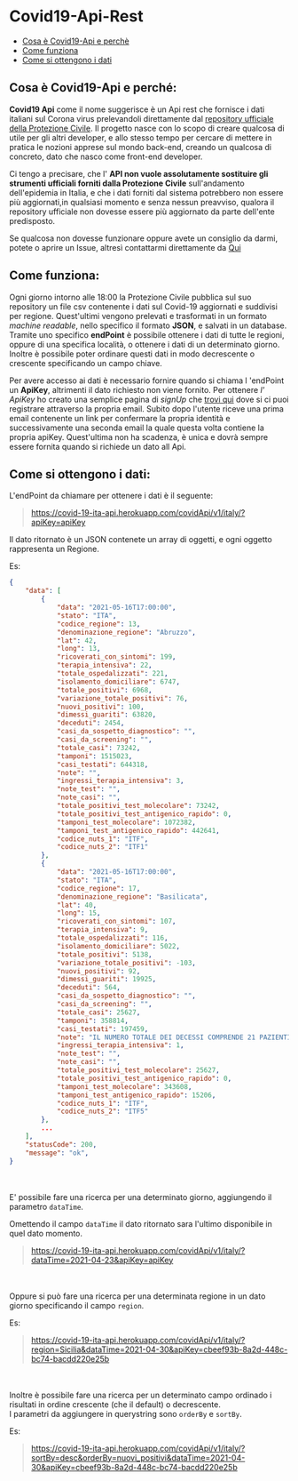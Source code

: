 # Covid19-Api-Rest

- [Cosa è Covid19-Api e perchè](#description-project)
- [Come funziona](#work)
- [Come si ottengono i dati](#how-to)
<div id="description-project"></div>

## Cosa è Covid19-Api e perché:

**Covid19 Api** come il nome suggerisce è un Api rest che fornisce i dati italiani sul Corona virus prelevandoli direttamente dal [repository ufficiale della Protezione Civile](https://github.com/pcm-dpc/COVID-19).
Il progetto nasce con lo scopo di creare qualcosa di utile per gli altri developer, e allo stesso tempo per cercare di mettere in pratica le nozioni apprese sul mondo back-end, creando un qualcosa di concreto, dato che nasco come front-end developer.

Ci tengo a precisare, che l' **API non vuole assolutamente sostituire gli strumenti ufficiali forniti dalla Protezione Civile** sull'andamento dell'epidemia in Italia, e che i dati forniti dal sistema potrebbero non essere più aggiornati,in qualsiasi momento e senza nessun preavviso, qualora il repository ufficiale non dovesse essere più aggiornato da parte dell'ente predisposto.

Se qualcosa non dovesse funzionare oppure avete un consiglio da darmi, potete o aprire un Issue, altresì contattarmi direttamente da [Qui](https://www.donatotuzzolino.com/)

<div id="work"></div>

## Come funziona:

Ogni giorno intorno alle 18:00 la Protezione Civile pubblica sul suo repository un file csv contenente i dati sul Covid-19 aggiornati e suddivisi per regione.
Quest'ultimi vengono prelevati e trasformati in un formato _machine readable_, nello specifico il formato **JSON**, e salvati in un database.
Tramite uno specifico **endPoint** è possibile ottenere i dati di tutte le regioni, oppure di una specifica località, o ottenere i dati di un determinato giorno.
Inoltre è possibile poter ordinare questi dati in modo decrescente o crescente specificando un campo chiave.

Per avere accesso ai dati è necessario fornire quando si chiama l 'endPoint un **ApiKey**, altrimenti il dato richiesto non viene fornito.
Per ottenere _l' ApiKey_ ho creato una semplice pagina di _signUp_ che [trovi qui](https://www.donatotuzzolino.com/covidDashboard/) dove si ci puoi registrare attraverso la propria email.
Subito dopo l'utente riceve una prima email contenente un link per confermare la propria identità e successivamente una seconda email la quale questa volta contiene la propria apiKey.
Quest'ultima non ha scadenza, è unica e dovrà sempre essere fornita quando si richiede un dato all Api.

<div id="how-to"></div>

## Come si ottengono i dati:

L'endPoint da chiamare per ottenere i dati è il seguente:

> https://covid-19-ita-api.herokuapp.com/covidApi/v1/italy/?apiKey=apiKey

Il dato ritornato è un JSON contenete un array di oggetti, e ogni oggetto rappresenta un Regione.

Es:

```JSON
{
    "data": [
        {
            "data": "2021-05-16T17:00:00",
            "stato": "ITA",
            "codice_regione": 13,
            "denominazione_regione": "Abruzzo",
            "lat": 42,
            "long": 13,
            "ricoverati_con_sintomi": 199,
            "terapia_intensiva": 22,
            "totale_ospedalizzati": 221,
            "isolamento_domiciliare": 6747,
            "totale_positivi": 6968,
            "variazione_totale_positivi": 76,
            "nuovi_positivi": 100,
            "dimessi_guariti": 63820,
            "deceduti": 2454,
            "casi_da_sospetto_diagnostico": "",
            "casi_da_screening": "",
            "totale_casi": 73242,
            "tamponi": 1515023,
            "casi_testati": 644318,
            "note": "",
            "ingressi_terapia_intensiva": 3,
            "note_test": "",
            "note_casi": "",
            "totale_positivi_test_molecolare": 73242,
            "totale_positivi_test_antigenico_rapido": 0,
            "tamponi_test_molecolare": 1072382,
            "tamponi_test_antigenico_rapido": 442641,
            "codice_nuts_1": "ITF",
            "codice_nuts_2": "ITF1"
        },
        {
            "data": "2021-05-16T17:00:00",
            "stato": "ITA",
            "codice_regione": 17,
            "denominazione_regione": "Basilicata",
            "lat": 40,
            "long": 15,
            "ricoverati_con_sintomi": 107,
            "terapia_intensiva": 9,
            "totale_ospedalizzati": 116,
            "isolamento_domiciliare": 5022,
            "totale_positivi": 5138,
            "variazione_totale_positivi": -103,
            "nuovi_positivi": 92,
            "dimessi_guariti": 19925,
            "deceduti": 564,
            "casi_da_sospetto_diagnostico": "",
            "casi_da_screening": "",
            "totale_casi": 25627,
            "tamponi": 358814,
            "casi_testati": 197459,
            "note": "IL NUMERO TOTALE DEI DECESSI COMPRENDE 21 PAZIENTI NON RESIDENTI, DECEDUTI  IN STRUTTURE OSPEDALIERE DELLA REGIONE BASILICATA.",
            "ingressi_terapia_intensiva": 1,
            "note_test": "",
            "note_casi": "",
            "totale_positivi_test_molecolare": 25627,
            "totale_positivi_test_antigenico_rapido": 0,
            "tamponi_test_molecolare": 343608,
            "tamponi_test_antigenico_rapido": 15206,
            "codice_nuts_1": "ITF",
            "codice_nuts_2": "ITF5"
        },
        ...
    ],
    "statusCode": 200,
    "message": "ok",
}
```

<br><br>
E' possibile fare una ricerca per una determinato giorno, aggiungendo il parametro `dataTime`.

Omettendo il campo `dataTime` il dato ritornato sara l'ultimo disponibile in quel dato momento.

> https://covid-19-ita-api.herokuapp.com/covidApi/v1/italy/?dataTime=2021-04-23&apiKey=apiKey

<br><br>
Oppure si può fare una ricerca per una determinata regione in un dato giorno specificando il campo `region`.

Es:

> https://covid-19-ita-api.herokuapp.com/covidApi/v1/italy/?region=Sicilia&dataTime=2021-04-30&apiKey=cbeef93b-8a2d-448c-bc74-bacdd220e25b

<br><br>
Inoltre è possibile fare una ricerca per un determinato campo ordinado i risultati in ordine crescente (che il default) o decrescente.<br>
I parametri da aggiungere in querystring sono `orderBy` e `sortBy`.

Es:

> https://covid-19-ita-api.herokuapp.com/covidApi/v1/italy/?sortBy=desc&orderBy=nuovi_positivi&dataTime=2021-04-30&apiKey=cbeef93b-8a2d-448c-bc74-bacdd220e25b
